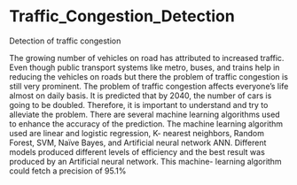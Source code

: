 # Traffic_Congestion_Detection
Detection of traffic congestion

The growing number of vehicles on road has attributed to increased traffic. Even though public transport systems like metro, buses, and trains help in reducing the vehicles on roads but there the problem of traffic congestion is still very prominent. The problem of traffic congestion affects everyone’s life almost on daily basis. It is predicted that by 2040, the number of cars is going to be doubled. Therefore, it is important to understand and try to alleviate the problem. There are several machine learning algorithms used to enhance the accuracy of the prediction. The machine learning algorithm used are linear and logistic regression, K- nearest neighbors, Random Forest, SVM, Naïve Bayes, and Artificial neural network ANN. Different models produced different levels of efficiency and the best result was produced by an Artificial neural network. This machine- learning algorithm could fetch a precision of 95.1%
